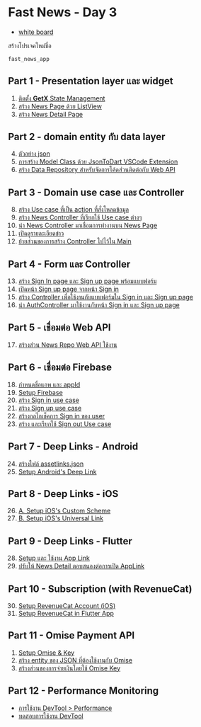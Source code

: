 
# Fast News - Day 3

- [white board](https://teerasej440384.invisionapp.com/freehand/Flutter-Special---The-Nation-group-ctuTBjBUN)

สร้างโปรเจคใหม่ชื่อ 

```bash
fast_news_app
```

## Part 1 - Presentation layer และ widget

1. [ติดตั้ง **GetX** State Management](1-setup-getx.md) 
2. [สร้าง News Page ด้วย ListView ](2-create-news-page.md)
3. [สร้าง News Detail Page](3-create-news-detail.md)

## Part 2 - domain entity กับ data layer

4. [ตัวอย่าง json](4-json-example.md) 
5. [การสร้าง Model Class ด้วย JsonToDart VSCode Extension](5-json-to-dart.md)
6. [สร้าง Data Repository สำหรับจัดการโค้ดส่วนติดต่อกับ Web API](6-create-data-repository.md)

## Part 3 - Domain use case และ Controller

8. [สร้าง Use case ที่เป็น action ที่สั่งโหลดข้อมูล](8-create-use-case.md)
9. [สร้าง News Controller ที่เรียกใช้ Use case ต่างๆ](9-create-news-controller.md)
10. [นำ News Controller มาเชื่อมการทำงานบน News Page](10-connect-controller.md)
11. [เปิดดูรายละเอียดข่าว](11-open-news-detail.md)
12. [ย้ายส่วนของการสร้าง Controller ไปไว้ใน Main](12-move-controller-to-main.md)

## Part 4 - Form และ Controller

13. [สร้าง Sign In page และ Sign up page พร้อมแบบฟอร์ม](13-create-sign-in-page.md)
14. [เปิดหน้า Sign up page จากหน้า Sign in](14-open-create-account.md) 
15. [สร้าง Controller เพื่อใช้งานกับแบบฟอร์มใน Sign in และ Sign up page](15-auth-controller.md)
16. [นำ AuthController มาใช้งานกับหน้า Sign in และ Sign up page](16-setup-auth-controller.md)

## Part 5 - เชื่อมต่อ Web API 

17. [สร้างส่วน News Repo Web API ใช้งาน](17-get-connect.md)

## Part 6 - เชื่อมต่อ Firebase

18. [กำหนดชื่อแอพ และ appId](18-app-name-app-id.md)
19. [Setup Firebase](19-setup-firebase.md)
20. [สร้าง Sign in use case](20-sign-in-use-case.md)
21. [สร้าง Sign up use case](21-sign-up-use-case.md)
22. [สร้างกลไกเช็คการ Sign in ของ user](22-validate-user-sign-in.md)
23. [สร้าง และเรียกใช้ Sign out Use case](23-sign-out-use-case.md)

## Part 7 - Deep Links - Android

24. [สร้างไฟล์ assetlinks.json](24-create-assetlinks.md)
25. [Setup Android's Deep Link](25-setup-android-deep-link.md)

## Part 8 - Deep Links - iOS

26. [A. Setup iOS's Custom Scheme](26-setup-ios-deep-link.md)
27. [ฺB. Setup iOS's Universal Link](27-apple-app-site-association.md)

## Part 9 - Deep Links - Flutter 

28. [Setup และ ใช้งาน App Link](28-app-links.md)
29. [ปรับให้ News Detail ตอบสนองต่อการเปิด AppLink](29-news-detail-app-link.md)

## Part 10 - Subscription (with RevenueCat)

30. [Setup RevenueCat Account (iOS)](30-setup-revenue-cat-account.md)
31. [Setup RevenueCat in Flutter App](31-setup-revenue-cat.md)

## Part 11 - Omise Payment API 

1.  [Setup Omise & Key](32-setup-omise.md)
2.  [สร้าง entity ของ JSON ที่ต้องใช้งานกับ Omise](33-omise-entity.md)
3.  [สร้างส่วนของการจ่ายเงินโดยใช้ Omise Key](34-pay-with-omise.md)


## Part 12 - Performance Monitoring

- [การใช้งาน DevTool > Performance](35-performance-dev-tool.md)
- [ทดสอบการใช้งาน DevTool](36-metric.md)
